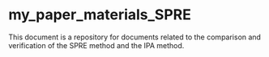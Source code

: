 # my_paper_materials_SPRE
This document is a repository for documents related to the comparison and verification of the SPRE method and the IPA method.
